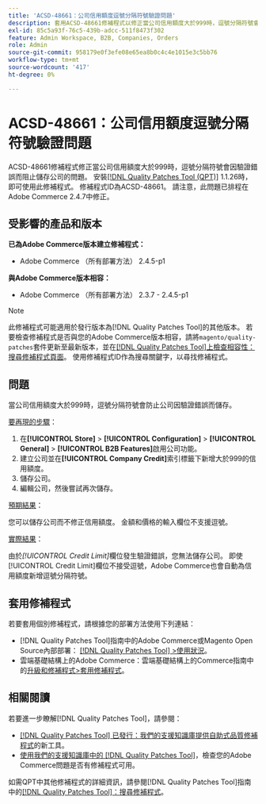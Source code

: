 ```yaml
---
title: 'ACSD-48661：公司信用額度逗號分隔符號驗證問題'
description: 套用ACSD-48661修補程式以修正當公司信用額度大於999時，逗號分隔符號會因驗證錯誤而阻止儲存公司的Adobe Commerce問題。
exl-id: 85c5a93f-76c5-439b-adcc-511f8473f302
feature: Admin Workspace, B2B, Companies, Orders
role: Admin
source-git-commit: 958179e0f3efe08e65ea8b0c4c4e1015e3c5bb76
workflow-type: tm+mt
source-wordcount: '417'
ht-degree: 0%

---
```


# ACSD-48661：公司信用額度逗號分隔符號驗證問題

ACSD-48661修補程式修正當公司信用額度大於999時，逗號分隔符號會因驗證錯誤而阻止儲存公司的問題。 安裝[[!DNL Quality Patches Tool (QPT)]](/help/announcements/adobe-commerce-announcements/magento-quality-patches-released-new-tool-to-self-serve-quality-patches.md) 1.1.26時，即可使用此修補程式。 修補程式ID為ACSD-48661。 請注意，此問題已排程在Adobe Commerce 2.4.7中修正。

## 受影響的產品和版本

**已為Adobe Commerce版本建立修補程式：**

* Adobe Commerce （所有部署方法） 2.4.5-p1

**與Adobe Commerce版本相容：**

* Adobe Commerce （所有部署方法） 2.3.7 - 2.4.5-p1

>[!NOTE]
>
>此修補程式可能適用於發行版本為[!DNL Quality Patches Tool]的其他版本。 若要檢查修補程式是否與您的Adobe Commerce版本相容，請將`magento/quality-patches`套件更新至最新版本，並在[[!DNL Quality Patches Tool]上檢查相容性：搜尋修補程式頁面](https://experienceleague.adobe.com/tools/commerce-quality-patches/index.html?lang=zh-Hant)。 使用修補程式ID作為搜尋關鍵字，以尋找修補程式。

## 問題

當公司信用額度大於999時，逗號分隔符號會防止公司因驗證錯誤而儲存。

<u>要再現的步驟</u>：

1. 在&#x200B;**[!UICONTROL Store]** > **[!UICONTROL Configuration]** > **[!UICONTROL General]** > **[!UICONTROL B2B Features]**&#x200B;啟用公司功能。
1. 建立公司並在&#x200B;**[!UICONTROL Company Credit]**&#x200B;索引標籤下新增大於999的信用額度。
1. 儲存公司。
1. 編輯公司，然後嘗試再次儲存。

<u>預期結果</u>：

您可以儲存公司而不修正信用額度。 金額和價格的輸入欄位不支援逗號。

<u>實際結果</u>：

由於&#x200B;*[!UICONTROL Credit Limit]*&#x200B;欄位發生驗證錯誤，您無法儲存公司。 即使[!UICONTROL Credit Limit]欄位不接受逗號，Adobe Commerce也會自動為信用額度新增逗號分隔符號。

## 套用修補程式

若要套用個別修補程式，請根據您的部署方法使用下列連結：

* [!DNL Quality Patches Tool]指南中的Adobe Commerce或Magento Open Source內部部署： [[!DNL Quality Patches Tool] >使用狀況](https://experienceleague.adobe.com/docs/commerce-operations/tools/quality-patches-tool/usage.html?lang=zh-Hant)。
* 雲端基礎結構上的Adobe Commerce：雲端基礎結構上的Commerce指南中的[升級和修補程式>套用修補程式](https://experienceleague.adobe.com/docs/commerce-cloud-service/user-guide/develop/upgrade/apply-patches.html?lang=zh-Hant)。

## 相關閱讀

若要進一步瞭解[!DNL Quality Patches Tool]，請參閱：

* [[!DNL Quality Patches Tool] 已發行：我們的支援知識庫提供自助式品質修補程式](/help/announcements/adobe-commerce-announcements/magento-quality-patches-released-new-tool-to-self-serve-quality-patches.md)的新工具。
* [使用我們的支援知識庫中的 [!DNL Quality Patches Tool]](/help/support-tools/patches-available-in-qpt-tool/check-patch-for-magento-issue-with-magento-quality-patches.md)，檢查您的Adobe Commerce問題是否有修補程式可用。

如需QPT中其他修補程式的詳細資訊，請參閱[!DNL Quality Patches Tool]指南中的[[!DNL Quality Patches Tool]：搜尋修補程式](https://experienceleague.adobe.com/tools/commerce-quality-patches/index.html?lang=zh-Hant)。
